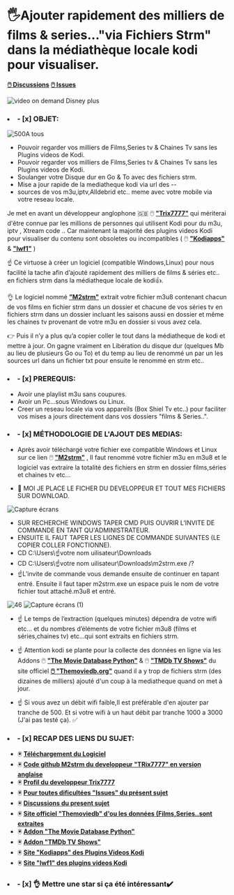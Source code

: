 # 🖐️Ajouter rapidement des milliers de films & series..."via Fichiers Strm" dans la médiathèque locale kodi pour visualiser.

**[🖱️ Discussions](https://github.com/victore447/FilmsSeriesStrmdanskodi/discussions/2)**
**[🖱️ Issues](https://github.com/victore447/FilmsSeriesStrmdanskodi/issues)**


![video on demand Disney plus](https://github.com/victore447/FilmsSeriesStrmdanskodi/assets/48101775/31307ff2-9f60-442d-ac6d-8cc29f239bb1)

### <li>- [x] OBJET: </li>
![500](https://github.com/victore447/FilmsSeriesStrmdanskodi/assets/48101775/716d619c-c2da-4239-9d88-b5af7b9a7b4a)A tous

-  Pouvoir regarder vos milliers de Films,Series tv & Chaines Tv sans les Plugins videos de Kodi.
-  Pouvoir regarder vos milliers de Films,Series tv & Chaines Tv sans les Plugins videos de Kodi. 
-  Soulanger votre Disque dur en Go & To avec des fichiers strm.
-  Mise a jour rapide de la mediatheque kodi via url des -- 
-  sources de vos m3u,iptv,Alldebrid etc.. meme avec votre mobile via votre reseau locale.  

Je met en avant un développeur anglophone 🇬🇧 🖱️ **["Trix7777"](https://github.com/trix7777)**
qui mériterai d'être connue par les millions de personnes qui utilisent Kodi pour du m3u, iptv , Xtream code ..
Car maintenant la majorité des plugins videos Kodi pour visualiser du contenu sont obsoletes ou incompatibles ( 🖱️ **["Kodiapps"](https://kodiapps.com/addons-chart)** & **["Iwf1"](https://iwf1.com/kodi?page=1&sug=video)** )

☝️ Ce virtuose à créer un logiciel (compatible Windows,Linux) pour nous facilité la tache afin d’ajouté
rapidement des milliers de films & séries etc.. en fichiers strm dans la médiatheque locale de kodi👍.

👌 Le logiciel nommé **["M2strm"](https://github.com/trix7777/m2strm#readme)** extrait votre fichier m3u8 contenant chacun de
vos films en fichier strm dans un dossier et chacune de vos séries tv en fichiers strm dans un dossier incluant
les saisons aussi en dossier et même les chaines tv provenant de votre m3u en dossier si vous avez cela.

👉 Puis il n’y a plus qu’a copier coller le tout dans la médiatheque de kodi et mettre à jour.
On gagne vraiment en Libération du disque dur (quelques Mb au lieu de plusieurs Go ou To) et du temp au lieu
de renommé un par un les sources url dans un fichier txt pour ensuite le renommé en strm etc.. </li>

### <li>- [x] PREREQUIS: </li>
- Avoir une playlist m3u sans coupures. 
- Avoir un Pc...sous Windows ou Linux. 
- Creer un reseau locale via vos appareils (Box Shiel Tv etc..) 
  pour faciliter vos mises a jours directement dans vos dossiers "films & Series..".

### <li>- [x] MÉTHODOLOGIE DE L'AJOUT DES MEDIAS: </li>
- Après avoir téléchargé votre fichier exe compatible Windows et Linux sur
ce lien 🖱️ **["M2strm"](https://github.com/trix7777/m2strm/releases/download/v3.0.2.3/m2strm.exe)** ,
Il faut renommé votre fichier m3u en m3u8 et le logiciel vas extraire la totalité des fichiers
en strm en dossier films,séries et chaines tv etc…

- 📂 MOI JE PLACE LE FICHER DU DEVELOPPEUR ET TOUT MES FICHIERS SUR DOWNLOAD.

![Capture écrans](https://github.com/victore447/FilmsSeriesStrmdanskodi/assets/48101775/08e9aada-c1bd-4cb1-a854-dad10aec68dc)
- SUR RECHERCHE WINDOWS TAPER CMD PUIS OUVRIR L’INVITE DE COMMANDE EN TANT QU'ADMINISTRATEUR.
- ENSUITE IL FAUT TAPER LES LIGNES DE COMMANDE SUIVANTES (LE COPIER COLLER FONCTIONNE).
- CD C:\Users\☝️votre nom uilisateur\Downloads 
- CD C:\Users\☝️votre nom uilisateur\Downloads\m2strm.exe /?
- ☝L’invite de commande vous demande ensuite de continuer en tapant entré.
Ensuite il faut taper m2strm.exe un espace puis le nom de votre fichier tout attaché.m3u8 et entré.

![46](https://github.com/victore447/FilmsSeriesStrmdanskodi/assets/48101775/caa9e727-800b-4827-a780-9684462ccf19)
![Capture écrans (1)](https://github.com/victore447/FilmsSeriesStrmdanskodi/assets/48101775/4e5a9a50-5857-41f5-8ccc-3b8994ef0eeb)

- ☝️ Le temps de l’extraction (quelques minutes) dépendra de votre wifi etc…
et du nombres d’éléments de votre fichier m3u8 (films et séries,chaines tv)
etc…qui sont extraits en fichiers strm.

- ☝️ Attention kodi se plante pour la collecte des données en ligne via les Addons 🖱️ **["The Movie Database Python"](https://github.com/xbmc/metadata.themoviedb.org.python)** & 🖱️ **["TMDb TV Shows"](https://github.com/xbmc/metadata.tvshows.themoviedb.org.python)** du site officiel **[🖱️ "Themoviedb.org"](https://www.themoviedb.org/?language=frlorsque)** quand il a y trop de fichiers strm (des dizaines de milliers) ajouté d'un coup à la mediatheque quand on met à jour.

- ☝️ Si vous avez un débit wifi faible,Il est préférable d'en ajouter par tranche de 500.
Et si votre wifi à un haut débit par tranche 1000 a 3000 (J'ai pas testé ça). ✅ </li>

### <li>- [x] RECAP DES LIENS DU SUJET: </li>
- 🖲️ **[Téléchargement du Logiciel](https://github.com/trix7777/m2strm/releases/download/v3.0.2.3/m2strm.exe)**
- 🖲️ **[Code github M2strm du developpeur "TRix7777" en version anglaise](https://github.com/trix7777/m2strm#readme)**
- 🖲️ **[Profil du developpeur Trix7777](https://github.com/trix7777)**
- 🖲️ **[Pour toutes dificultées "Issues" du présent sujet](https://github.com/victore447/FilmsSeriesStrmdanskodi/issues)**
- 🖲️ **[Discussions du present sujet](https://github.com/victore447/FilmsSeriesStrmdanskodi/discussions/2)** 
- 🖲️ **[Site officiel "Themoviedb" d'ou les données (Films,Series..sont extraites](https://www.themoviedb.org/?language=frlorsque)**
- 🖲️  **[Addon "The Movie Database Python"](https://github.com/xbmc/metadata.themoviedb.org.python)**
- 🖲️ **[Addon "TMDb TV Shows"](https://github.com/xbmc/metadata.tvshows.themoviedb.org.python)**
- 🖲️ **[Site "Kodiapps" des Plugins Videos Kodi](https://kodiapps.com/addons-chart)**
- 🖲️ **[Site "Iwf1" des plugins videos Kodi](https://iwf1.com/kodi?page=1&sug=video)**

### <li>- [x] 👌 Mettre une star si ça été intéressant✔️ </li> 

